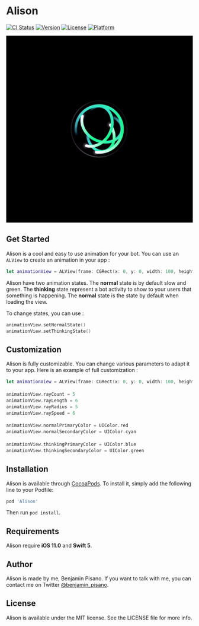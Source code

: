 # Alison

[![CI Status](https://img.shields.io/travis/bpisano/Alison.svg?style=flat)](https://travis-ci.org/bpisano/Alison)
[![Version](https://img.shields.io/cocoapods/v/Alison.svg?style=flat)](https://cocoapods.org/pods/Alison)
[![License](https://img.shields.io/cocoapods/l/Alison.svg?style=flat)](https://cocoapods.org/pods/Alison)
[![Platform](https://img.shields.io/cocoapods/p/Alison.svg?style=flat)](https://cocoapods.org/pods/Alison)

![Alison gif](Example/Images/alison.gif)

## Get Started

Alison is a cool and easy to use animation for your bot. You can use an `ALView` to create an animation in your app :

```swift
let animationView = ALView(frame: CGRect(x: 0, y: 0, width: 100, height: 100))
```

Alison have two animation states. The **normal** state is by default slow and green. The **thinking** state represent a bot activity to show to your users that something is happening. The **normal** state is the state by default when loading the view.

To change states, you can use :

```swift
animationView.setNormalState()
animationView.setThinkingState()
```

## Customization

Alison is fully customizable. You can change various parameters to adapt it to your app. Here is an example of full customization :

```swift
let animationView = ALView(frame: CGRect(x: 0, y: 0, width: 100, height: 100))

animationView.rayCount = 5
animationView.rayLength = 6
animationView.rayRadius = 5
animationView.raySpeed = 6

animationView.normalPrimaryColor = UIColor.red
animationView.normalSecondaryColor = UIColor.cyan

animationView.thinkingPrimaryColor = UIColor.blue
animationView.thinkingSecondaryColor = UIColor.green
```

## Installation

Alison is available through [CocoaPods](https://cocoapods.org). To install
it, simply add the following line to your Podfile:

```ruby
pod 'Alison'
```

Then run `pod install`.

## Requirements

Alison require **iOS 11.0** and **Swift 5**.

## Author

Alison is made by me, Benjamin Pisano. If you want to talk with me, you can contact me on Twitter [@benjamin_pisano](https://twitter.com/benjamin_pisano).

## License

Alison is available under the MIT license. See the LICENSE file for more info.
